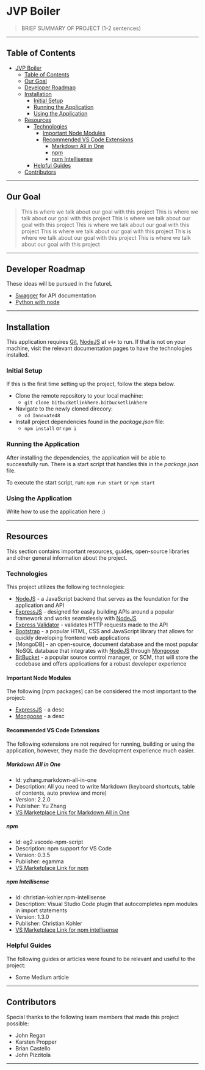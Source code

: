 # JVP Boiler

> BRIEF SUMMARY OF PROJECT (1-2 sentences)

---

## Table of Contents

- [JVP Boiler](#jvp-boiler)
  - [Table of Contents](#table-of-contents)
  - [Our Goal](#our-goal)
  - [Developer Roadmap](#developer-roadmap)
  - [Installation](#installation)
    - [Initial Setup](#initial-setup)
    - [Running the Application](#running-the-application)
    - [Using the Application](#using-the-application)
  - [Resources](#resources)
    - [Technologies](#technologies)
      - [Important Node Modules](#important-node-modules)
      - [Recommended VS Code Extensions](#recommended-vs-code-extensions)
        - [Markdown All in One](#markdown-all-in-one)
        - [npm](#npm)
        - [npm Intellisense](#npm-intellisense)
    - [Helpful Guides](#helpful-guides)
  - [Contributors](#contributors)

---

## Our Goal

> This is where we talk about our goal with this project
> This is where we talk about our goal with this project
> This is where we talk about our goal with this project
> This is where we talk about our goal with this project
> This is where we talk about our goal with this project
> This is where we talk about our goal with this project
> This is where we talk about our goal with this project

---

## Developer Roadmap

These ideas will be pursued in the futureL

- [Swagger] for API documentation
- [Python with node]

---

## Installation

This application requires [Git], [NodeJS] at `v4+` to run. If that is not on your machine, visit the relevant documentation pages to have the technologies installed.

### Initial Setup

If this is the first time setting up the project, follow the steps below.

- Clone the remote repository to your local machine:
  - `git clone bitbucketlinkhere.bitbucketlinkhere`
- Navigate to the newly cloned direcory:
  - `cd Innovate48`
- Install project dependencies found in the _package.json_ file:
  - `npm install` or `npm i`

### Running the Application

After installing the dependencies, the application will be able to successfully run. There is a start script that handles this in the _package.json_ file.

To execute the start script, run: `npm run start` or `npm start`

### Using the Application

Write how to use the application here :)

---

## Resources

This section contains important resources, guides, open-source libraries and other general information about the project.

### Technologies

This project utilizes the following technologies:

- [NodeJS] - a JavaScript backend that serves as the foundation for the application and API
- [ExpressJS] - designed for easily building APIs around a popular framework and works seamslessly with [NodeJS]
- [Express Validator] - validates HTTP requests made to the API
- [Bootstrap] - a popular HTML, CSS and JavaScript library that allows for quickly developing frontend web applications
- [MongoDB] - an open-source, document database and the most popular NoSQL database that integrates with [NodeJS] through [Mongoose]
- [BitBucket] - a popular source control manager, or SCM, that will store the codebase and offers applications for a robust developer experience

#### Important Node Modules

The following [npm packages] can be considered the most important to the project:

- [ExpressJS] - a desc
- [Mongoose] - a desc

#### Recommended VS Code Extensions

The following extensions are not required for running, building or using the application, however, they made the development experience much easier.

##### Markdown All in One

- Id: yzhang.markdown-all-in-one
- Description: All you need to write Markdown (keyboard shortcuts, table of contents, auto preview and more)
- Version: 2.2.0
- Publisher: Yu Zhang
- [VS Marketplace Link for Markdown All in One]

##### npm

- Id: eg2.vscode-npm-script
- Description: npm support for VS Code
- Version: 0.3.5
- Publisher: egamma
- [VS Marketplace Link for npm]

##### npm Intellisense

- Id: christian-kohler.npm-intellisense
- Description: Visual Studio Code plugin that autocompletes npm modules in import statements
- Version: 1.3.0
- Publisher: Christian Kohler
- [VS Marketplace Link for npm intellisense]

### Helpful Guides

The following guides or articles were found to be relevant and useful to the project:

- Some Medium article

---

## Contributors

Special thanks to the following team members that made this project possible:

- John Regan
- Karsten Propper
- Brian Castello
- John Pizzitola

---

[bitbucket]: https://bitbucket.org/
[bootstrap]: https://getbootstrap.com/
[expressjs]: https://expressjs.com/
[express validator]: https://express-validator.github.io/docs/
[git]: https://git-scm.org/
[mongoose]: https://github.com/Automattic/mongoose
[nodejs]: https://nodejs.org/en/
[python with node]: https://www.sohamkamani.com/blog/2015/08/21/python-nodejs-comm/
[swagger]: https://blog.cloudboost.io/adding-swagger-to-existing-node-js-project-92a6624b855b
[vs marketplace link for markdown all in one]: https://marketplace.visualstudio.com/items?itemName=yzhang.markdown-all-in-one
[vs marketplace link for npm]: https://marketplace.visualstudio.com/items?itemName=eg2.vscode-npm-script
[vs marketplace link for npm intellisense]: https://marketplace.visualstudio.com/items?itemName=christian-kohler.npm-intellisense
